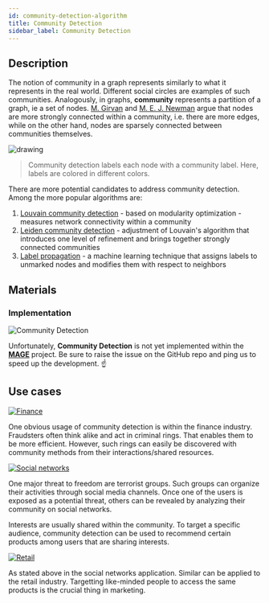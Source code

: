 ```yaml
---
id: community-detection-algorithm
title: Community Detection
sidebar_label: Community Detection
---
```


## Description

The notion of community in a graph represents similarly to what it represents in
the real world. Different social circles are examples of such communities.
Analogously, in graphs, **community** represents a partition of a graph, ie a
set of nodes. [M.
Girvan](https://scholar.google.com/citations?user=npKBI-oAAAAJ&hl=en) and [M. E.
J. Newman](http://www-personal.umich.edu/~mejn/) argue that nodes are more
strongly connected within a community, i.e. there are more edges, while on the
other hand, nodes are sparsely connected between communities themselves.

<img src="https://i.imgur.com/1kNLj8B.png" alt="drawing"/>

> Community detection labels each node with a community label. Here, labels are
> colored in different colors.

There are more potential candidates to address community detection. Among the
more popular algorithms are:
1. [Louvain community detection](https://en.wikipedia.org/wiki/Louvain_method) -
   based on modularity optimization - measures network connectivity within a
   community
2. [Leiden community
   detection](https://www.nature.com/articles/s41598-019-41695-z) - adjustment
   of Louvain's algorithm that introduces one level of refinement and brings
   together strongly connected communities
3. [Label
   propagation](https://en.wikipedia.org/wiki/Label_propagation_algorithm) - a
   machine learning technique that assigns labels to unmarked nodes and modifies
   them with respect to neighbors

## Materials

### Implementation

![Community
Detection](https://img.shields.io/badge/Not_implemented-EB3434?style=for-the-badge&logo=github&logoColor=white)

Unfortunately, **Community Detection** is not yet implemented within the
[**MAGE**](https://github.com/memgraph/mage) project. Be sure to raise the issue
on the GitHub repo and ping us to speed up the development. :point_up:

## Use cases

[![Finance](https://img.shields.io/badge/Finance-Application-8A477F?style=for-the-badge)](/mage/applications/finance-application)

One obvious usage of community detection is within the finance industry.
Fraudsters often think alike and act in criminal rings. That enables them to be
more efficient. However, such rings can easily be discovered with community
methods from their interactions/shared resources.

[![Social
networks](https://img.shields.io/badge/Social_networks-Application-8A477F?style=for-the-badge)](/mage/applications/social-media-application)

One major threat to freedom are terrorist groups. Such groups can organize their
activities through social media  channels. Once one of the users is exposed as a
potential threat, others can be revealed by analyzing their community on social
networks.

Interests are usually shared within the community. To target a specific
audience, community detection can be used to recommend certain products among
users that are sharing interests.

[![Retail](https://img.shields.io/badge/Retail-Application-8A477F?style=for-the-badge)](/mage/applications/social-media-application)

As stated above in the social networks application. Similar can be applied to
the retail industry. Targetting like-minded people to access the same products
is the crucial thing in marketing.
